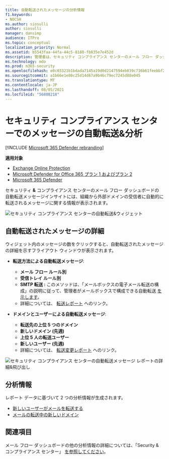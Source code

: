 ```yaml
---
title: 自動転送されたメッセージの分析情報
f1.keywords:
- NOCSH
ms.author: siosulli
author: siosulli
manager: dansimp
audience: ITPro
ms.topic: conceptual
localization_priority: Normal
ms.assetid: b5543faa-44fa-44c5-8180-fb835e7e452d
description: 管理者は、セキュリティ コンプライアンス センターのメール フロー ダッシュボードで自動転送&できます。
ms.technology: mdo
ms.prod: m365-security
ms.openlocfilehash: e0c03321b1bdada7145a19d0d2147594eb039c716b61feebbf26c4becab286f3
ms.sourcegitcommit: a1b66e1e80c25d14d67a9b46c79ec7245d88e045
ms.translationtype: MT
ms.contentlocale: ja-JP
ms.lasthandoff: 08/05/2021
ms.locfileid: "56808218"
---
```

# <a name="auto-forwarded-messages-insight-in-the-security--compliance-center"></a>セキュリティ コンプライアンス センターでのメッセージの自動転送&分析

[!INCLUDE [Microsoft 365 Defender rebranding](../includes/microsoft-defender-for-office.md)]

**適用対象**
- [Exchange Online Protection](exchange-online-protection-overview.md)
- [Microsoft Defender for Office 365 プラン 1 およびプラン 2](defender-for-office-365.md)
- [Microsoft 365 Defender](../defender/microsoft-365-defender.md)

セキュリティ **&** コンプライアンス センターのメール [](mail-flow-insights-v2.md)フロー ダッシュボードの [](https://protection.office.com)自動転送メッセージインサイトには、組織から外部ドメインの受信者に自動的に転送されるメッセージに関する情報が表示されます。

![セキュリティ コンプライアンス センターの自動転送&ウィジェット](../../media/mfi-auto-forwarded-messages.png)

## <a name="auto-forwarded-messages-details"></a>自動転送されたメッセージの詳細

ウィジェット内のメッセージの数をクリックすると、自動転送されたメッセージの詳細を示すフライアウト ウィンドウが表示されます。

- **転送方法による自動転送メッセージ**:

  - **メール フロー ルール別**
  - **受信トレイ ルール別**
  - **SMTP 転送 :** このメソッドは、「メールボックスの電子メール転送の構成」の説明に従って、管理者がメールボックスで構成できる自動転送 [を示します](/Exchange/recipients-in-exchange-online/manage-user-mailboxes/configure-email-forwarding)。
  - 詳細については、 [転送レポート](view-mail-flow-reports.md#forwarding-report) へのリンク。

- **ドメインとユーザーによる自動転送メッセージ**:

  - **転送先の上位 5 つのドメイン**
  - **新しいドメイン (先週)**
  - **上位 5 人の転送ユーザー**
  - **新しいユーザー (先週)**
  - 詳細については、 [転送変更レポート](mfi-new-users-forwarding-email.md#forwarding-modifications-report) へのリンク。

![セキュリティ コンプライアンス センターの自動転送メッセージ レポートの詳細&飛び出し](../../media/mfi-auto-forwarded-messages-details.png)

## <a name="insights"></a>分析情報

レポート データに基づいて 2 つの分析情報が生成されます。

- [新しいユーザーがメールを転送する](mfi-new-users-forwarding-email.md)
- [メールの転送中の新しいドメイン](mfi-new-domains-being-forwarded-email.md)

## <a name="see-also"></a>関連項目

メール フロー ダッシュボードの他の分析情報の詳細については、「Security & コンプライアンス センター」 [を参照してください](mail-flow-insights-v2.md)。